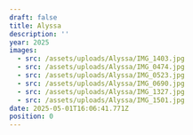 ```yaml
---
draft: false
title: Alyssa
description: ''
year: 2025
images:
  - src: /assets/uploads/Alyssa/IMG_1403.jpg
  - src: /assets/uploads/Alyssa/IMG_0474.jpg
  - src: /assets/uploads/Alyssa/IMG_0523.jpg
  - src: /assets/uploads/Alyssa/IMG_0690.jpg
  - src: /assets/uploads/Alyssa/IMG_1327.jpg
  - src: /assets/uploads/Alyssa/IMG_1501.jpg
date: 2025-05-01T16:06:41.771Z
position: 0
---
```


